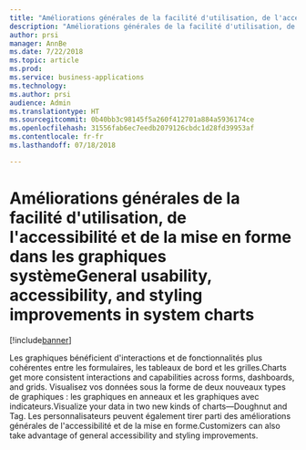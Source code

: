 ```yaml
---
title: "Améliorations générales de la facilité d'utilisation, de l'accessibilité et de la mise en forme dans les graphiques système"
description: "Améliorations générales de la facilité d'utilisation, de l'accessibilité et de la mise en forme dans les graphiques système"
author: prsi
manager: AnnBe
ms.date: 7/22/2018
ms.topic: article
ms.prod: 
ms.service: business-applications
ms.technology: 
ms.author: prsi
audience: Admin
ms.translationtype: HT
ms.sourcegitcommit: 0b40bb3c98145f5a260f412701a884a5936174ce
ms.openlocfilehash: 31556fab6ec7eedb2079126cbdc1d28fd39953af
ms.contentlocale: fr-fr
ms.lasthandoff: 07/18/2018

---
```

# <a name="general-usability-accessibility-and-styling-improvements-in-system-charts"></a><span data-ttu-id="45bff-103">Améliorations générales de la facilité d'utilisation, de l'accessibilité et de la mise en forme dans les graphiques système</span><span class="sxs-lookup"><span data-stu-id="45bff-103">General usability, accessibility, and styling improvements in system charts</span></span>


[!include[banner](../../includes/banner.md)]

<span data-ttu-id="45bff-104">Les graphiques bénéficient d'interactions et de fonctionnalités plus cohérentes entre les formulaires, les tableaux de bord et les grilles.</span><span class="sxs-lookup"><span data-stu-id="45bff-104">Charts get more consistent interactions and capabilities across forms, dashboards, and grids.</span></span> <span data-ttu-id="45bff-105">Visualisez vos données sous la forme de deux nouveaux types de graphiques : les graphiques en anneaux et les graphiques avec indicateurs.</span><span class="sxs-lookup"><span data-stu-id="45bff-105">Visualize your data in two new kinds of charts—Doughnut and Tag.</span></span> <span data-ttu-id="45bff-106">Les personnalisateurs peuvent également tirer parti des améliorations générales de l'accessibilité et de la mise en forme.</span><span class="sxs-lookup"><span data-stu-id="45bff-106">Customizers can also take advantage of general accessibility and styling improvements.</span></span>

